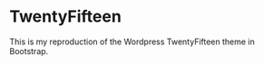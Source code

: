 TwentyFifteen
=============

This is my reproduction of the Wordpress TwentyFifteen theme in Bootstrap.